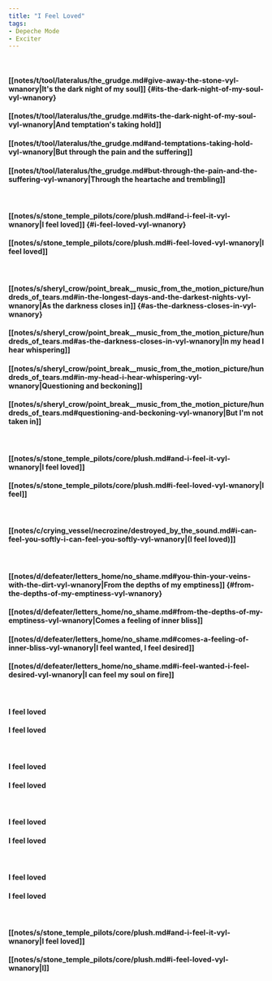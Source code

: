 ```yaml
---
title: "I Feel Loved"
tags:
- Depeche Mode
- Exciter
---
```

&nbsp;
#### [[notes/t/tool/lateralus/the_grudge.md#give-away-the-stone-vyl-wnanory|It's the dark night of my soul]] {#its-the-dark-night-of-my-soul-vyl-wnanory}
#### [[notes/t/tool/lateralus/the_grudge.md#its-the-dark-night-of-my-soul-vyl-wnanory|And temptation's taking hold]]
#### [[notes/t/tool/lateralus/the_grudge.md#and-temptations-taking-hold-vyl-wnanory|But through the pain and the suffering]]
#### [[notes/t/tool/lateralus/the_grudge.md#but-through-the-pain-and-the-suffering-vyl-wnanory|Through the heartache and trembling]]
&nbsp;
#### [[notes/s/stone_temple_pilots/core/plush.md#and-i-feel-it-vyl-wnanory|I feel loved]] {#i-feel-loved-vyl-wnanory}
#### [[notes/s/stone_temple_pilots/core/plush.md#i-feel-loved-vyl-wnanory|I feel loved]]
&nbsp;
#### [[notes/s/sheryl_crow/point_break__music_from_the_motion_picture/hundreds_of_tears.md#in-the-longest-days-and-the-darkest-nights-vyl-wnanory|As the darkness closes in]] {#as-the-darkness-closes-in-vyl-wnanory}
#### [[notes/s/sheryl_crow/point_break__music_from_the_motion_picture/hundreds_of_tears.md#as-the-darkness-closes-in-vyl-wnanory|In my head I hear whispering]]
#### [[notes/s/sheryl_crow/point_break__music_from_the_motion_picture/hundreds_of_tears.md#in-my-head-i-hear-whispering-vyl-wnanory|Questioning and beckoning]]
#### [[notes/s/sheryl_crow/point_break__music_from_the_motion_picture/hundreds_of_tears.md#questioning-and-beckoning-vyl-wnanory|But I'm not taken in]]
&nbsp;
#### [[notes/s/stone_temple_pilots/core/plush.md#and-i-feel-it-vyl-wnanory|I feel loved]]
#### [[notes/s/stone_temple_pilots/core/plush.md#i-feel-loved-vyl-wnanory|I feel]]
&nbsp;
#### [[notes/c/crying_vessel/necrozine/destroyed_by_the_sound.md#i-can-feel-you-softly-i-can-feel-you-softly-vyl-wnanory|(I feel loved)]]
&nbsp;
#### [[notes/d/defeater/letters_home/no_shame.md#you-thin-your-veins-with-the-dirt-vyl-wnanory|From the depths of my emptiness]] {#from-the-depths-of-my-emptiness-vyl-wnanory}
#### [[notes/d/defeater/letters_home/no_shame.md#from-the-depths-of-my-emptiness-vyl-wnanory|Comes a feeling of inner bliss]]
#### [[notes/d/defeater/letters_home/no_shame.md#comes-a-feeling-of-inner-bliss-vyl-wnanory|I feel wanted, I feel desired]]
#### [[notes/d/defeater/letters_home/no_shame.md#i-feel-wanted-i-feel-desired-vyl-wnanory|I can feel my soul on fire]]
&nbsp;
#### I feel loved
#### I feel loved
&nbsp;
#### I feel loved
#### I feel loved
&nbsp;
#### I feel loved
#### I feel loved
&nbsp;
#### I feel loved
#### I feel loved
&nbsp;
#### [[notes/s/stone_temple_pilots/core/plush.md#and-i-feel-it-vyl-wnanory|I feel loved]]
#### [[notes/s/stone_temple_pilots/core/plush.md#i-feel-loved-vyl-wnanory|I]]
